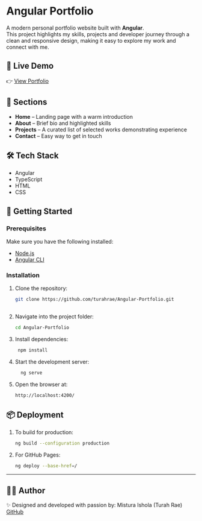 # Angular Portfolio

A modern personal portfolio website built with **Angular**.  
This project highlights my skills, projects and developer journey through a clean
and responsive design, making it easy to explore my work and connect with me.

## 🔗 Live Demo
👉 [View Portfolio](https://turahrae.github.io/Angular-Portfolio/)

## 📂 Sections
- **Home** – Landing page with a warm introduction  
- **About** – Brief bio and highlighted skills  
- **Projects** – A curated list of selected works demonstrating experience
- **Contact** – Easy way to get in touch  

## 🛠 Tech Stack
- Angular  
- TypeScript
- HTML
- CSS

## 🚀 Getting Started

### Prerequisites
Make sure you have the following installed:
- [Node.js](https://nodejs.org/)  
- [Angular CLI](https://angular.io/cli)  

### Installation
1. Clone the repository:
   ```bash
   git clone https://github.com/turahrae/Angular-Portfolio.git
     
2. Navigate into the project folder:
   ```bash
   cd Angular-Portfolio
   
3. Install dependencies:
   ```bash
    npm install
   
4. Start the development server:
   ```bash
     ng serve

5.  Open the browser at:
    ```bash
    http://localhost:4200/
    

## 📦 Deployment
 1.   To build for production:
      ```bash
      ng build --configuration production

 2.   For GitHub Pages:
      ```bash
      ng deploy --base-href=/

----

  ## 👩‍💻 Author
  
  ✨ Designed and developed with passion by:
   Mistura Ishola (Turah Rae)
   [GitHub](https://github.com/TurahRae)

  
